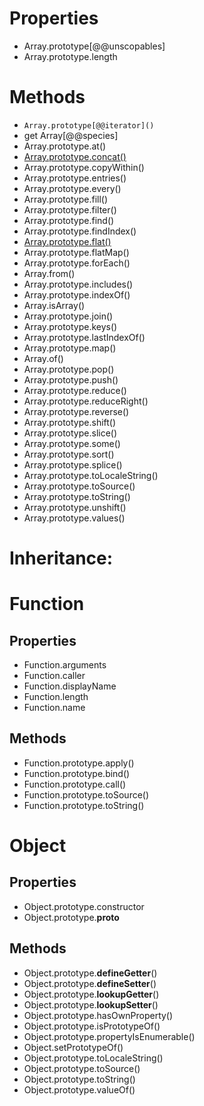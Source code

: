 # Properties

- Array.prototype[@@unscopables]
- Array.prototype.length

# Methods

- `Array.prototype[@@iterator]()`
- get Array[@@species]
- Array.prototype.at()
- [Array.prototype.concat()](./array-prototype-concat.js)
- Array.prototype.copyWithin()
- Array.prototype.entries()
- Array.prototype.every()
- Array.prototype.fill()
- Array.prototype.filter()
- Array.prototype.find()
- Array.prototype.findIndex()
- [Array.prototype.flat()](./array-prototype-flat/array-prototype-flat.md)
- Array.prototype.flatMap()
- Array.prototype.forEach()
- Array.from()
- Array.prototype.includes()
- Array.prototype.indexOf()
- Array.isArray()
- Array.prototype.join()
- Array.prototype.keys()
- Array.prototype.lastIndexOf()
- Array.prototype.map()
- Array.of()
- Array.prototype.pop()
- Array.prototype.push()
- Array.prototype.reduce()
- Array.prototype.reduceRight()
- Array.prototype.reverse()
- Array.prototype.shift()
- Array.prototype.slice()
- Array.prototype.some()
- Array.prototype.sort()
- Array.prototype.splice()
- Array.prototype.toLocaleString()
- Array.prototype.toSource()
- Array.prototype.toString()
- Array.prototype.unshift()
- Array.prototype.values()

# Inheritance:

# Function

## Properties

- Function.arguments
- Function.caller
- Function.displayName
- Function.length
- Function.name

## Methods

- Function.prototype.apply()
- Function.prototype.bind()
- Function.prototype.call()
- Function.prototype.toSource()
- Function.prototype.toString()

# Object

## Properties

- Object.prototype.constructor
- Object.prototype.__proto__

## Methods

- Object.prototype.__defineGetter__()
- Object.prototype.__defineSetter__()
- Object.prototype.__lookupGetter__()
- Object.prototype.__lookupSetter__()
- Object.prototype.hasOwnProperty()
- Object.prototype.isPrototypeOf()
- Object.prototype.propertyIsEnumerable()
- Object.setPrototypeOf()
- Object.prototype.toLocaleString()
- Object.prototype.toSource()
- Object.prototype.toString()
- Object.prototype.valueOf()
